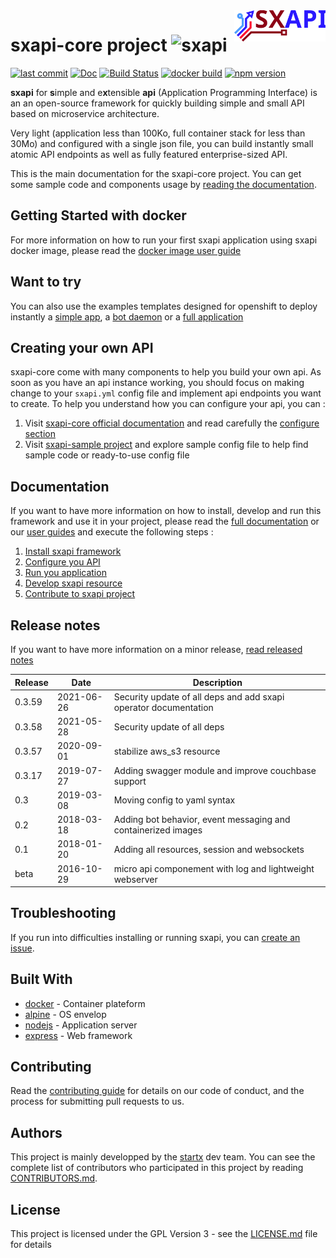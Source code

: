 <img align="right" height="50" src="https://raw.githubusercontent.com/startxfr/sxapi-core/v0.3.58-docker/docs/assets/logo.svg?sanitize=true">

# sxapi-core project ![sxapi](https://img.shields.io/badge/latest-v0.3.59-blue.svg)

[![last commit](https://img.shields.io/github/last-commit/startxfr/sxapi-core.svg)](https://github.com/startxfr/sxapi-core)
[![Doc](https://readthedocs.org/projects/sxapi-core/badge)](https://sxapi-core.readthedocs.io)
[![Build Status](https://travis-ci.org/startxfr/sxapi-core.svg?branch=testing)](https://travis-ci.org/startxfr/sxapi-core)
[![docker build](https://img.shields.io/docker/build/startx/sxapi.svg)](https://hub.docker.com/r/startx/sxapi/)
[![npm version](https://badge.fury.io/js/sxapi-core.svg)](https://www.npmjs.com/package/sxapi-core)

**sxapi** for **s**imple and e**x**tensible **api** (Application Programming Interface) is an an open-source framework for quickly building simple and small API based on microservice architecture.

Very light (application less than 100Ko, full container stack for less than 30Mo) and configured with a single json file, you can build instantly small atomic API endpoints as well as fully featured enterprise-sized API.

This is the main documentation for the sxapi-core project. You can get some sample code and components usage by [reading the documentation](https://sxapi-core.readthedocs.io).

## Getting Started with docker

For more information on how to run your first sxapi application using sxapi docker image, please read the [docker image user guide](https://github.com/startxfr/sxapi-core/tree/v0.3.58-docker/docs/guides/USE_docker.md)

## Want to try


You can also use the examples templates designed for openshift to deploy instantly a
[simple app](./examples/okd-app_example-simple.template.yml), a
[bot daemon](./examples/okd-app_example-bot.template.yml) or a
[full application](./examples/okd-app_example-full.template.yml)

## Creating your own API

sxapi-core come with many components to help you build your own api. As soon as you have an api instance working, you should focus on making change to your `sxapi.yml` config file and implement api endpoints you want to create.
To help you understand how you can configure your api, you can :

1. Visit [sxapi-core official documentation](https://github.com/startxfr/sxapi-core/tree/v0.3.58-npm/docs/README.md) and read carefully the [configure section](https://github.com/startxfr/sxapi-core/tree/v0.3.58-npm/docs/guides/2.Configure.md)
2. Visit [sxapi-sample project](https://github.com/startxfr/sxapi-sample) and explore sample config file to help find sample code or ready-to-use config file

## Documentation

If you want to have more information on how to install, develop and run this framework and use it in your project, please read the [full documentation](https://github.com/startxfr/sxapi-core/tree/v0.3.58-npm/docs/README.md) or our [user guides](https://github.com/startxfr/sxapi-core/tree/v0.3.58-npm/docs/guides/README.md) and execute the following steps :

1. [Install sxapi framework](https://github.com/startxfr/sxapi-core/tree/v0.3.58-npm/docs/guides/1.Install.md)
2. [Configure you API](https://github.com/startxfr/sxapi-core/tree/v0.3.58-npm/docs/guides/2.Configure.md)
3. [Run you application](https://github.com/startxfr/sxapi-core/tree/v0.3.58-npm/docs/guides/3.Run.md)
4. [Develop sxapi resource](https://github.com/startxfr/sxapi-core/tree/v0.3.58-npm/docs/guides/4.Develop.md)
5. [Contribute to sxapi project](https://github.com/startxfr/sxapi-core/tree/v0.3.58-npm/docs/guides/5.Contribute.md)

## Release notes

If you want to have more information on a minor release, [read released notes](docs/releases.md)

| Release | Date       | Description                                                      |
| ------- | ---------- | ---------------------------------------------------------------- |
| 0.3.59  | 2021-06-26 | Security update of all deps and add sxapi operator documentation |
| 0.3.58  | 2021-05-28 | Security update of all deps                                      |
| 0.3.57  | 2020-09-01 | stabilize aws_s3 resource                                        |
| 0.3.17  | 2019-07-27 | Adding swagger module and improve couchbase support              |
| 0.3     | 2019-03-08 | Moving config to yaml syntax                                     |
| 0.2     | 2018-03-18 | Adding bot behavior, event messaging and containerized images    |
| 0.1     | 2018-01-20 | Adding all resources, session and websockets                     |
| beta    | 2016-10-29 | micro api componement with log and lightweight webserver         |

## Troubleshooting

If you run into difficulties installing or running sxapi, you can [create an issue](https://github.com/startxfr/sxapi-core/issues/new).

## Built With

- [docker](https://www.docker.com/) - Container plateform
- [alpine](https://alpinelinux.org/) - OS envelop
- [nodejs](https://nodejs.org) - Application server
- [express](http://expressjs.com) - Web framework

## Contributing

Read the [contributing guide](https://github.com/startxfr/sxapi-core/tree/v0.3.58-docker/docs/guides/5.Contribute.md) for details on our code of conduct, and the process for submitting pull requests to us.

## Authors

This project is mainly developped by the [startx](https://www.startx.fr) dev team. You can see the complete list of contributors who participated in this project by reading [CONTRIBUTORS.md](https://github.com/startxfr/sxapi-core/tree/v0.3.58-docker/docs/CONTRIBUTORS.md).

## License

This project is licensed under the GPL Version 3 - see the [LICENSE.md](https://github.com/startxfr/sxapi-core/tree/v0.3.58-docker/docs/LICENSE.md) file for details
